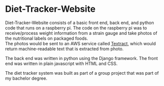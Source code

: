 # Diet-Tracker-Website
Diet-Tracker-Website consists of a basic front end, back end, and python code that runs on a raspberry pi.
The code on the raspberry pi was to receive/process weight information from a strain gauge and take photos of the nutritional labels on packaged foods.  
The photos would be sent to an AWS service called [Textract](https://aws.amazon.com/textract/), which would return machine-readable text that is extracted from photo.

The back end was written in python using the Django framework. The front end was written in plain javascript with HTML and CSS.

The diet tracker system was built as part of a group project that was part of my bachelor degree.
